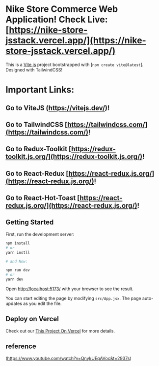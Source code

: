 # Nike Store Commerce Web Application! Check Live: [https://nike-store-jsstack.vercel.app/](https://nike-store-jsstack.vercel.app/)

This is a [Vite.js](https://vitejs.dev/) project bootstrapped with [`npm create vite@latest`]. Designed with TailwindCSS!
# Important Links: 
## Go to ViteJS (https://vitejs.dev/)!
## Go to TailwindCSS [https://tailwindcss.com/](https://tailwindcss.com/)!
## Go to Redux-Toolkit [https://redux-toolkit.js.org/](https://redux-toolkit.js.org/)!
## Go to React-Redux [https://react-redux.js.org/](https://react-redux.js.org/)!
## Go to React-Hot-Toast [https://react-redux.js.org/](https://react-redux.js.org/)!

## Getting Started

First, run the development server:

```bash
npm install
# or
yarn instll

# and Now:

npm run dev
# or
yarn dev
```
Open [http://localhost:5173/](http://localhost:5173/) with your browser to see the result.

You can start editing the page by modifying `src/App.jsx`. The page auto-updates as you edit the file.

## Deploy on Vercel
Check out our [This Project On Vercel](https://travigo-travel-jsstack.vercel.app) for more details.

## reference 
(https://www.youtube.com/watch?v=QnykUEqAVoc&t=2937s)
